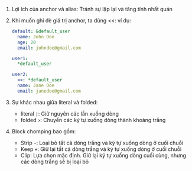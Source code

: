 1. Lợi ích của anchor và alias: Tránh sự lặp lại và tăng tính nhất quán
2. Khi muốn ghi đè giá trị anchor, ta dùng <<:
    ví dụ:
    ```yaml
    default: &default_user
      name: John Doe
      age: 20
      email: johndoe@gmail.com

    user1:
      *default_user
    
    user2:
      <<: *default_user
      name: Jane Doe
      email: janedoe@gmail.com
    ```

3. Sự khác nhau giữa literal và folded:
    - literal `|`: Giữ nguyên các lần xuống dòng
    - folded `>`: Chuyển các ký tự xuống dòng thành khoảng trắng

4. Block chomping bao gồm:
    - Strip `-`: Loại bỏ tất cả dòng trắng và ký tự xuống dòng ở cuối chuỗi
    - Keep `+`: Giữ lại tất cả dòng trắng và ký tự xuống dòng ở cuối chuỗi
    - Clip: Lựa chọn mặc định. Giữ lại ký tự xuống dòng cuối cùng, nhưng các dòng trắng sẽ bị loại bỏ
